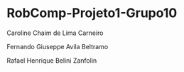 # RobComp-Projeto1-Grupo10

Caroline Chaim de Lima Carneiro

Fernando Giuseppe Avila Beltramo

Rafael Henrique Belini Zanfolin
